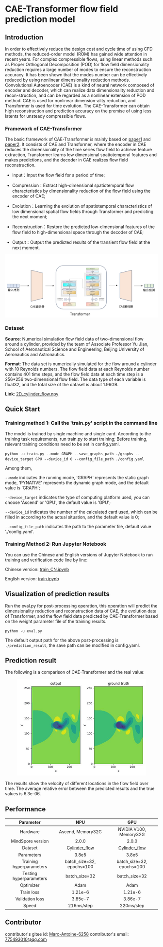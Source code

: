 # CAE-Transformer flow field prediction model

## Introduction

In order to effectively reduce the design cost and cycle time of using CFD methods, the reduced-order model (ROM) has gained wide attention in recent years. For complex compressible flows, using linear methods such as Proper Orthogonal Decomposition (POD) for flow field dimensionality reduction requires a large number of modes to ensure the reconstruction accuracy. It has been shown that the modes number can be effectively reduced by using nonlinear dimensionality reduction methods. Convolutional Autoencoder (CAE) is a kind of neural network composed of encoder and decoder, which can realize data dimensionality reduction and recon-struction, and can be regarded as a nonlinear extension of POD method. CAE is used for nonlinear dimension-ality reduction, and Transformer is used for time evolution. The CAE-Transformer can obtain high reconstruction and prediction accuracy on the premise of using less latents for unsteady compressible flows.

### Framework of CAE-Transformer

The basic framework of CAE-Transformer is mainly based on [paper1](https://doi.org/10.13700/j.bh.1001-5965.2022.0085) and [paper2](https://doi.org/10.1609/aaai.v35i12.17325). It consists of CAE and Transformer, where the encoder in CAE reduces the dimensionality of the time series flow field to achieve feature extraction, Transformer learns low dimensional spatiotemporal features and makes predictions, and the decoder in CAE realizes flow field reconstruction.

+ Input：Input the flow field for a period of time;

+ Compression：Extract high-dimensional spatiotemporal flow characteristics by dimensionality reduction of the flow field using the encoder of CAE;

+ Evolution：Learning the evolution of spatiotemporal characteristics of low dimensional spatial flow fields through Transformer and predicting the next moment;

+ Reconstruction：Restore the predicted low-dimensional features of the flow field to high-dimensional space through the decoder of CAE;

+ Output：Output the predicted results of the transient flow field at the next moment.

![CAE-Transformer.png](./images/cae_transformer_structure.png)

### Dataset

**Source**: Numerical simulation flow field data of two-dimensional flow around a cylinder, provided by the team of Associate Professor Yu Jian, School of Aeronautical Science and Engineering, Beijing University of Aeronautics and Astronautics.

**Format**: The data set is numerically simulated for the flow around a cylinder with 10 Reynolds numbers. The flow field data at each Reynolds number contains 401 time steps, and the flow field data at each time step is a 256*256 two-dimensional flow field. The data type of each variable is float32, and the total size of the dataset is about 1.96GB.

**Link**: [2D_cylinder_flow.npy](https://download.mindspore.cn/mindscience/mindflow/dataset/applications/data_driven/cae-transformer/2D_cylinder_flow.npy)

## Quick Start

### Training method 1: Call the 'train.py' script in the command line

The model is trained by single machine and single card. According to the training task requirements, run train.py to start training; Before training, relevant training conditions need to be set in config.yaml.

`python -u train.py --mode GRAPH --save_graphs_path ./graphs --device_target GPU --device_id 0 --config_file_path ./config.yaml`

Among them,

`--mode` indicates the running mode, 'GRAPH' represents the static graph mode, 'PYNATIVE' represents the dynamic graph mode, and the default value is 'GRAPH';

`--device_target` indicates the type of computing platform used, you can choose 'Ascend' or 'GPU', the default value is 'GPU';

`--device_id` indicates the number of the calculated card used, which can be filled in according to the actual situation, and the default value is 0;

`--config_file_path` indicates the path to the parameter file, default value './config.yaml'.

### Training Method 2: Run Jupyter Notebook

You can use the Chinese and English versions of Jupyter Notebook to run training and verification code line by line:

Chinese version: [train_CN.ipynb](./cae_transformer_CN.ipynb)

English version: [train.ipynb](./cae_transformer.ipynb)

## Visualization of prediction results

Run the eval.py for post-processing operation, this operation will predict the dimensionality reduction and reconstruction data of CAE, the evolution data of Transformer, and the flow field data predicted by CAE-Transformer based on the weight parameter file of the training results.

`python -u eval.py`

The default output path for the above post-processing is `./prediction_result`, the save path can be modified in config.yaml.

## Prediction result

The following is a comparison of CAE-Transformer and the real value:

<figure class="harf">
    <img src="./images/prediction_result.gif" title="prediction result" width="500"/>
</figure>

The results show the velocity of different locations in the flow field over time. The average relative error between the predicted results and the true values is 6.3e-06.

## Performance

|        Parameter         |        NPU               |    GPU       |
|:----------------------:|:--------------------------:|:---------------:|
|     Hardware         |     Ascend, Memory32G   |      NVIDIA V100, Memory32G       |
|     MindSpore version   |        2.0.0             |      2.0.0       |
| Dataset | [Cylinder_flow](https://download.mindspore.cn/mindscience/mindflow/dataset/applications/data_driven/cae-transformer/2D_cylinder_flow.npy) | [Cylinder_flow](https://download.mindspore.cn/mindscience/mindflow/dataset/applications/data_driven/cae-transformer/2D_cylinder_flow.npy) |
|  Parameters | 3.8e5 | 3.8e5 |
|  Training hyperparameters | batch_size=32, epochs=100 | batch_size=32, epochs=100 |
|  Testing hyperparameters | batch_size=32 | batch_size=32 |
|  Optimizer | Adam | Adam |
|        Train loss      |        1.21e-6               |       1.21e-6      |
|        Validation loss      |        3.85e-7              |       3.86e-7       |
|        Speed          |     216ms/step        |    220ms/step  |

## Contributor

contributor's gitee id: [Marc-Antoine-6258](https://gitee.com/Marc-Antoine-6258)
contributor's email: 775493010@qq.com
